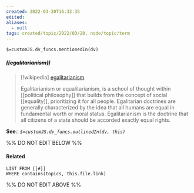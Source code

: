 ```yaml
---
created: 2022-03-20T16:32:35 
edited: 
aliases:
  - null
tags: created/topic/2022/03/20, node/topic/term
---
```

`$=customJS.dv_funcs.mentionedIn(dv)`

##### <s class="topic-title">[[egalitarianism]]</s>

> [!wikipedia] [egalitarianism](https://en.wikipedia.org/wiki/Egalitarianism)
> 
> Egalitarianism or equalitarianism, is a school of thought within [[political philosophy]] that builds from the concept of social [[equality]], prioritizing it for all people. Egalitarian doctrines are generally characterized by the idea that all humans are equal in fundamental worth or moral status. Egalitarianism is the doctrine that all citizens of a state should be accorded exactly equal rights.
> 


**See**::
*`$=customJS.dv_funcs.outlinedIn(dv, this)`*

%% DO NOT EDIT BELOW %%

#### Related 

```dataview
LIST FROM [[#]]
WHERE contains(topics, this.file.link)
```
%% DO NOT EDIT ABOVE %%
